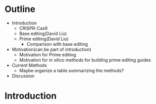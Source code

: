 # Outline
- Introduction
    - CRISPR-Cas9
    - Base editing(David Liu)
    - Prime editing(David Liu)
        - Comparison with base editing
- Motivation(can be part of introduction)
    - Motivation for Prime editing
    - Motivation for in silico methods for building prime editing guides
- Current Methods
    - Maybe organize a table summarizing the methods?
- Discussion
# Introduction

